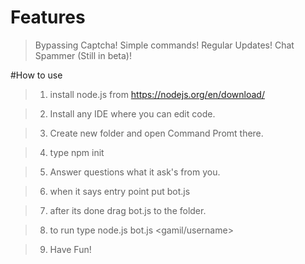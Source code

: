 # Features

> Bypassing Captcha!
> Simple commands!
> Regular Updates!
> Chat Spammer (Still in beta)!

#How to use

> 1. install node.js from https://nodejs.org/en/download/

> 2. Install any IDE where you can edit code.

> 3. Create new folder and open Command Promt there.

> 4. type npm init

> 5. Answer questions what it ask's from you.

> 6. when it says entry point put bot.js

> 7. after its done drag bot.js to the folder.

> 8. to run type node.js bot.js <gamil/username> <password>
  
> 9. Have Fun!
